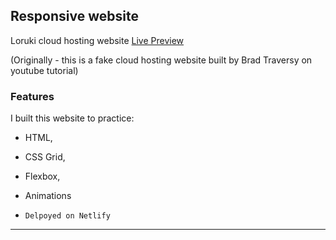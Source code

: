 ## Responsive website
Loruki cloud hosting website [Live Preview](https://heuristic-hopper-dc5475.netlify.app/index.html)

(Originally - this is a fake cloud hosting website built by Brad Traversy on youtube tutorial)

### Features
I built this website to  practice:
* HTML, 
* CSS Grid, 
* Flexbox, 
* Animations 


* `Delpoyed on Netlify`

___



